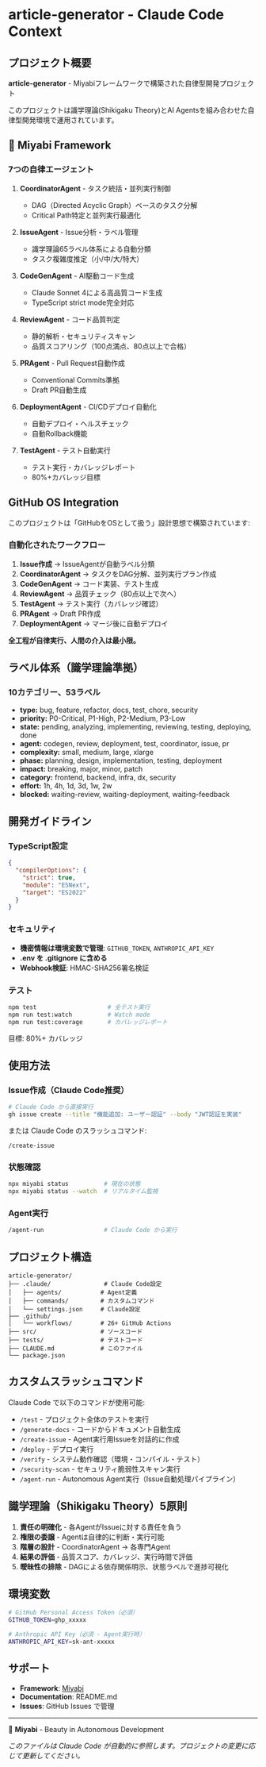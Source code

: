 # article-generator - Claude Code Context

## プロジェクト概要

**article-generator** - Miyabiフレームワークで構築された自律型開発プロジェクト

このプロジェクトは識学理論(Shikigaku Theory)とAI Agentsを組み合わせた自律型開発環境で運用されています。

## 🌸 Miyabi Framework

### 7つの自律エージェント

1. **CoordinatorAgent** - タスク統括・並列実行制御
   - DAG（Directed Acyclic Graph）ベースのタスク分解
   - Critical Path特定と並列実行最適化

2. **IssueAgent** - Issue分析・ラベル管理
   - 識学理論65ラベル体系による自動分類
   - タスク複雑度推定（小/中/大/特大）

3. **CodeGenAgent** - AI駆動コード生成
   - Claude Sonnet 4による高品質コード生成
   - TypeScript strict mode完全対応

4. **ReviewAgent** - コード品質判定
   - 静的解析・セキュリティスキャン
   - 品質スコアリング（100点満点、80点以上で合格）

5. **PRAgent** - Pull Request自動作成
   - Conventional Commits準拠
   - Draft PR自動生成

6. **DeploymentAgent** - CI/CDデプロイ自動化
   - 自動デプロイ・ヘルスチェック
   - 自動Rollback機能

7. **TestAgent** - テスト自動実行
   - テスト実行・カバレッジレポート
   - 80%+カバレッジ目標

## GitHub OS Integration

このプロジェクトは「GitHubをOSとして扱う」設計思想で構築されています:

### 自動化されたワークフロー

1. **Issue作成** → IssueAgentが自動ラベル分類
2. **CoordinatorAgent** → タスクをDAG分解、並列実行プラン作成
3. **CodeGenAgent** → コード実装、テスト生成
4. **ReviewAgent** → 品質チェック（80点以上で次へ）
5. **TestAgent** → テスト実行（カバレッジ確認）
6. **PRAgent** → Draft PR作成
7. **DeploymentAgent** → マージ後に自動デプロイ

**全工程が自律実行、人間の介入は最小限。**

## ラベル体系（識学理論準拠）

### 10カテゴリー、53ラベル

- **type:** bug, feature, refactor, docs, test, chore, security
- **priority:** P0-Critical, P1-High, P2-Medium, P3-Low
- **state:** pending, analyzing, implementing, reviewing, testing, deploying, done
- **agent:** codegen, review, deployment, test, coordinator, issue, pr
- **complexity:** small, medium, large, xlarge
- **phase:** planning, design, implementation, testing, deployment
- **impact:** breaking, major, minor, patch
- **category:** frontend, backend, infra, dx, security
- **effort:** 1h, 4h, 1d, 3d, 1w, 2w
- **blocked:** waiting-review, waiting-deployment, waiting-feedback

## 開発ガイドライン

### TypeScript設定

```json
{
  "compilerOptions": {
    "strict": true,
    "module": "ESNext",
    "target": "ES2022"
  }
}
```

### セキュリティ

- **機密情報は環境変数で管理**: `GITHUB_TOKEN`, `ANTHROPIC_API_KEY`
- **.env を .gitignore に含める**
- **Webhook検証**: HMAC-SHA256署名検証

### テスト

```bash
npm test                    # 全テスト実行
npm run test:watch          # Watch mode
npm run test:coverage       # カバレッジレポート
```

目標: 80%+ カバレッジ

## 使用方法

### Issue作成（Claude Code推奨）

```bash
# Claude Code から直接実行
gh issue create --title "機能追加: ユーザー認証" --body "JWT認証を実装"
```

または Claude Code のスラッシュコマンド:

```
/create-issue
```

### 状態確認

```bash
npx miyabi status          # 現在の状態
npx miyabi status --watch  # リアルタイム監視
```

### Agent実行

```bash
/agent-run                 # Claude Code から実行
```

## プロジェクト構造

```
article-generator/
├── .claude/               # Claude Code設定
│   ├── agents/           # Agent定義
│   ├── commands/         # カスタムコマンド
│   └── settings.json     # Claude設定
├── .github/
│   └── workflows/        # 26+ GitHub Actions
├── src/                  # ソースコード
├── tests/                # テストコード
├── CLAUDE.md             # このファイル
└── package.json
```

## カスタムスラッシュコマンド

Claude Code で以下のコマンドが使用可能:

- `/test` - プロジェクト全体のテストを実行
- `/generate-docs` - コードからドキュメント自動生成
- `/create-issue` - Agent実行用Issueを対話的に作成
- `/deploy` - デプロイ実行
- `/verify` - システム動作確認（環境・コンパイル・テスト）
- `/security-scan` - セキュリティ脆弱性スキャン実行
- `/agent-run` - Autonomous Agent実行（Issue自動処理パイプライン）

## 識学理論（Shikigaku Theory）5原則

1. **責任の明確化** - 各AgentがIssueに対する責任を負う
2. **権限の委譲** - Agentは自律的に判断・実行可能
3. **階層の設計** - CoordinatorAgent → 各専門Agent
4. **結果の評価** - 品質スコア、カバレッジ、実行時間で評価
5. **曖昧性の排除** - DAGによる依存関係明示、状態ラベルで進捗可視化

## 環境変数

```bash
# GitHub Personal Access Token（必須）
GITHUB_TOKEN=ghp_xxxxx

# Anthropic API Key（必須 - Agent実行時）
ANTHROPIC_API_KEY=sk-ant-xxxxx
```

## サポート

- **Framework**: [Miyabi](https://github.com/ShunsukeHayashi/Autonomous-Operations)
- **Documentation**: README.md
- **Issues**: GitHub Issues で管理

---

🌸 **Miyabi** - Beauty in Autonomous Development

*このファイルは Claude Code が自動的に参照します。プロジェクトの変更に応じて更新してください。*
